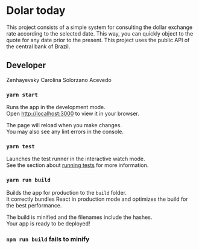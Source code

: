 # Dolar today

This project consists of a simple system for consulting the dollar exchange rate according to the selected date. This way, you can quickly object to the quote for any date prior to the present. This project uses the public API of the central bank of Brazil.

## Developer

Zenhayevsky Carolina Solorzano Acevedo 

### `yarn start`

Runs the app in the development mode.\
Open [http://localhost:3000](http://localhost:3000) to view it in your browser.

The page will reload when you make changes.\
You may also see any lint errors in the console.

### `yarn test`

Launches the test runner in the interactive watch mode.\
See the section about [running tests](https://facebook.github.io/create-react-app/docs/running-tests) for more information.

### `yarn run build`

Builds the app for production to the `build` folder.\
It correctly bundles React in production mode and optimizes the build for the best performance.

The build is minified and the filenames include the hashes.\
Your app is ready to be deployed!


### `npm run build` fails to minify

